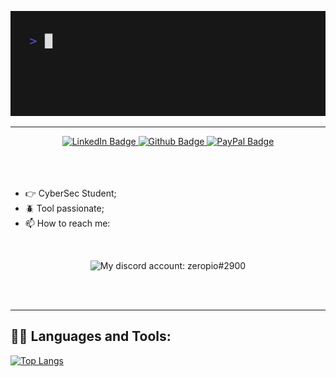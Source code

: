 ![](/img/hello.gif)
<hr>
<div id="badges" align="center">
      <a href="https://www.linkedin.com/in/emilio-s%C3%A1nchez-garc%C3%ADa/">
        <img src="https://img.shields.io/badge/LinkedIn-blue?style=for-the-badge&logo=linkedin&logoColor=white"
          alt="LinkedIn Badge" />
      </a>
      <a href="https://github.com/zeropio">
        <img src="https://img.shields.io/badge/Github-black?style=for-the-badge&logo=github&logoColor=white"
          alt="Github Badge" />
      </a>
      <a href="mailto: zeropio@pm.me">
        <img src="https://img.shields.io/badge/Protonmail?style=for-the-badge&logo=protonmail&logoColor=white"
          alt="PayPal Badge" />
      </a>
    </div>
<br />
<br />
<br />
  
- 👉 CyberSec Student;<br />
- 🪲 Tool passionate;<br />
- 📫 How to reach me: 

<br>

<p align="center">
    <img alt="My discord account: zeropio#2900" src="https://discord.c99.nl/widget/theme-1/398195882216128532.png">
</p>

<br>
<br />
<hr>

<h2>👨‍💻 Languages and Tools:</h2>

[![Top Langs](https://github-readme-stats.vercel.app/api/top-langs/?username=zeropio&layout=compact&theme=blue-green)](https://github.com/anuraghazra/github-readme-stats)


